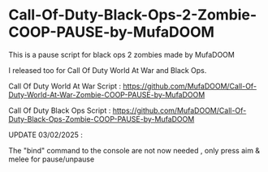 # Call-Of-Duty-Black-Ops-2-Zombie-COOP-PAUSE-by-MufaDOOM

This is a pause script for black ops 2 zombies made by MufaDOOM

I released too for Call Of Duty World At War and Black Ops.

Call Of Duty World At War Script : https://github.com/MufaDOOM/Call-Of-Duty-World-At-War-Zombie-COOP-PAUSE-by-MufaDOOM

Call Of Duty Black Ops Script : https://github.com/MufaDOOM/Call-Of-Duty-Black-Ops-Zombie-COOP-PAUSE-by-MufaDOOM

UPDATE 03/02/2025 :

The "bind" command to the console are not now needed , only press aim & melee for pause/unpause
